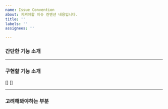 ```yaml
---
name: Issue Convention
about: 지켜야할 이슈 컨벤션 내용입니다.
title: ''
labels: ''
assignees: ''

---
```


### 간단한 기능 소개


--- 
### 구현할 기능 소개
[]
[]

---
### 고려해봐야하는 부분

